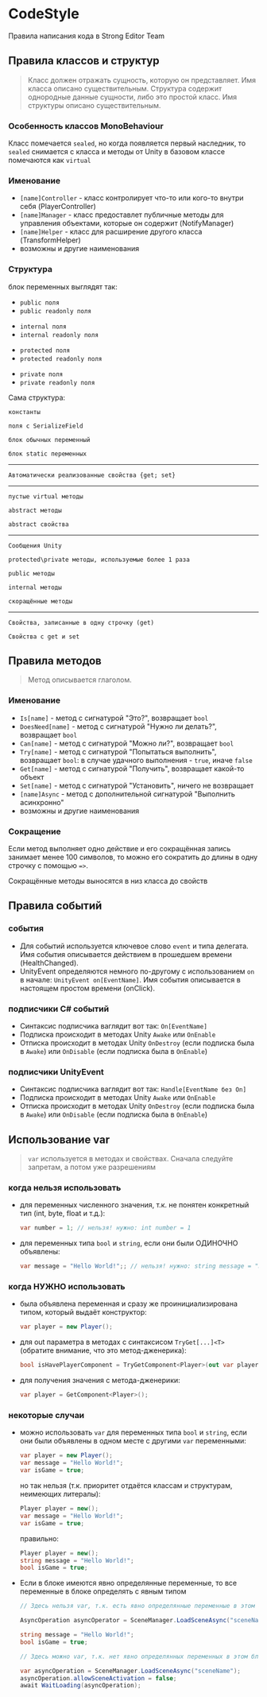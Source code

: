 # CodeStyle
Правила написания кода в Strong Editor Team


## Правила классов и структур
> Класс должен отражать сущность, которую он представляет. Имя класса описано существительным.
> Структура содержит однородные данные сущности, либо это простой класс. Имя структуры описано существительным.

### Особенность классов MonoBehaviour
Класс помечается `sealed`, но когда появляется первый наследник, то `sealed` снимается с класса и методы от Unity в базовом классе помечаются как `virtual`

### Именование
- `[name]Controller` - класс контролирует что-то или кого-то внутри себя (PlayerController)
- `[name]Manager` - класс предоставлет публичные методы для управления объектами, которые он содержит (NotifyManager)
- `[name]Helper` - класс для расширение другого класса (TransformHelper)
- возможны и другие наименования

### Структура
блок переменных выглядят так:
* `public поля`
* `public readonly поля`<p>
* `internal поля`
* `internal readonly поля`<p>
* `protected поля`
* `protected readonly поля`<p>
* `private поля`
* `private readonly поля`

Сама структура:<p>
`константы`

`поля с SerializeField`

`блок обычных переменный`

`блок static переменных`

---
`Автоматически реализованные свойства {get; set}`

---
`пустые virtual методы`

`abstract методы`

`abstract свойства`

---
`Сообщения Unity`

`protected\private методы, используемые более 1 раза`

`public методы`

`internal методы`

`скоращённые методы`

---
`Свойства, записанные в одну строчку (get)`

`Свойства с get и set`

## Правила методов
> Метод описывается глаголом.

### Именование
- `Is[name]` - метод с сигнатурой "Это?", возвращает `bool`
- `DoesNeed[name]` - метод с сигнатурой "Нужно ли делать?", возвращает `bool`
- `Can[name]` - метод с сигнатурой "Можно ли?", возвращает `bool`
- `Try[name]` - метод с сигнатурой "Попытаться выполнить", возвращает `bool`: в случае удачного выполнения - `true`, иначе `false`
- `Get[name]` - метод с сигнатурой "Получить", возвращает какой-то объект
- `Set[name]` - метод с сигнатурой "Установить", ничего не возвращает
- `[name]Async` - метод с дополнительной сигнатурой "Выполнить асинхронно"
- возможны и другие наименования

### Сокращение
Если метод выполняет одно действие и его сокращённая запись занимает менее 100 символов, то можно его сократить до длины в одну строчку с помощью `=>`.<p>
Сокращённые методы выносятся в низ класса до свойств

## Правила событий

### события
* Для событий используется ключевое слово `event` и типа делегата. Имя события описывается действием в прошедшем времени (HealthChanged).
* UnityEvent определяются немного по-другому с использованием `on` в начале: `UnityEvent on[EventName]`. Имя события описывается в настоящем простом времени (onClick).
### подписчики C# событий
* Cинтаксис подписчика ваглядит вот так: `On[EventName]`
* Подписка происходит в методах Unity `Awake` или `OnEnable`
* Отписка происходит в методах Unity `OnDestroy` (если подписка была в `Awake`) или `OnDisable` (если подписка была в `OnEnable`)
### подписчики UnityEvent
* Cинтаксис подписчика ваглядит вот так: `Handle[EventName без On]`
* Подписка происходит в методах Unity `Awake` или `OnEnable`
* Отписка происходит в методах Unity `OnDestroy` (если подписка была в `Awake`) или `OnDisable` (если подписка была в `OnEnable`)

## Использование var
> `var` используется в методах и свойствах. Сначала следуйте запретам, а потом уже разрешениям

### когда нельзя использовать
* для переменных численного значения, т.к. не понятен конкретный тип (int, byte, float и т.д.):
  ```C#
  var number = 1; // нельзя! нужно: int number = 1
  ```
* для переменных типа `bool` и `string`, если они были ОДИНОЧНО объявлены:
  ```C#
  var message = "Hello World!";; // нельзя! нужно: string message = "Hello World!";
  ```
  
### когда НУЖНО использовать
* была объявлена переменная и сразу же проинициализирована типом, который выдаёт конструктор:
  ```C#
  var player = new Player();
  ```
* для out параметра в методах с синтаксисом `TryGet[...]<T>` (обратите внимание, что это метод-дженерика):
  ```C#
  bool isHavePlayerComponent = TryGetComponent<Player>(out var player);
  ```
* для получения значения с метода-дженерики:
  ```C#
  var player = GetComponent<Player>();
  ```
### некоторые случаи
* можно использовать `var` для переменных типа `bool` и `string`, если они были объявлены в одном месте с другими `var` переменными:
  ```C#
  var player = new Player();
  var message = "Hello World!";
  var isGame = true;
  ```
  но так нельзя (т.к. приоритет отдаётся классам и структурам, неимеющих литералы):
  ```C#
  Player player = new();
  var message = "Hello World!";
  var isGame = true;
  ```
  правильно:
  ```C#
  Player player = new();
  string message = "Hello World!";
  bool isGame = true;
  ```
* Если в блоке имеются явно определянные переменные, то все переменные в блоке определять с явным типом
  ```C#
  // Здесь нельзя var, т.к. есть явно определянные переменные в этом блоке
  
  AsyncOperation asyncOperator = SceneManager.LoadSceneAsync("sceneName");
  
  string message = "Hello World!";
  bool isGame = true;
  ```
  ```C#
  // Здесь можно var, т.к. нет явно определянных переменных в этом блоке
  
  var asyncOperation = SceneManager.LoadSceneAsync("sceneName");
  asyncOperation.allowSceneActivation = false;
  await WaitLoading(asyncOperation);
  ```
